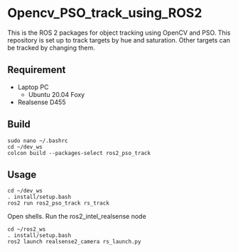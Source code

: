 # Opencv_PSO_track_using_ROS2

This is the ROS 2 packages for object tracking using OpenCV and PSO.
This repository is set up to track targets by hue and saturation.
Other targets can be tracked by changing them.


## Requirement
- Laptop PC
  - Ubuntu 20.04 Foxy
- Realsense D455

## Build
```shell: Terminal
sudo nano ~/.bashrc
cd ~/dev_ws
colcon build --packages-select ros2_pso_track
```

## Usage
```shell: Terminal
cd ~/dev_ws
. install/setup.bash
ros2 run ros2_pso_track rs_track
```
Open shells. Run the ros2_intel_realsense node
```shell: Terminal
cd ~/ros2_ws
. install/setup.bash
ros2 launch realsense2_camera rs_launch.py
```
